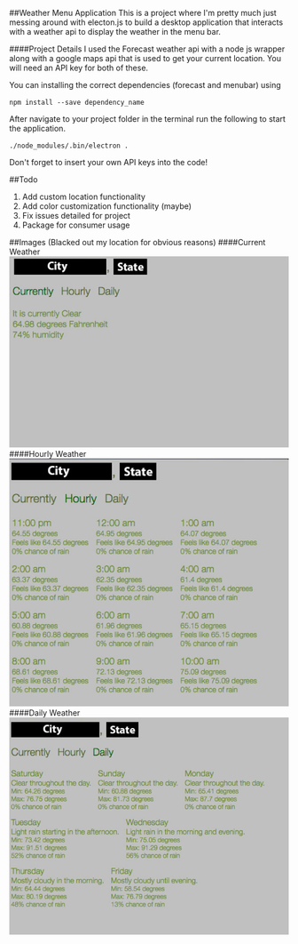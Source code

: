 ##Weather Menu Application
This is a project where I'm pretty much just messing around with electon.js to build a desktop application that interacts with a weather api to display the weather in the menu bar.

####Project Details
I used the Forecast weather api with a node js wrapper along with a google maps api that is used to get your current location. You will need an API key for both of these.

You can installing the correct dependencies (forecast and menubar) using 
```
npm install --save dependency_name
```

After navigate to your project folder in the terminal run the following to start the application.
```
./node_modules/.bin/electron .
```

Don't forget to insert your own API keys into the code!

##Todo
1. Add custom location functionality
2. Add color customization functionality (maybe)
3. Fix issues detailed for project
4. Package for consumer usage

##Images
(Blacked out my location for obvious reasons)
####Current Weather
![Alt text](img/currently.jpg "Current Weather")
####Hourly Weather
![Alt text](img/hourly.jpg "Hourly Weather")
####Daily Weather
![Alt text](img/daily.jpg "Daily Weather")